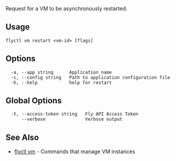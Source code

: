 Request for a VM to be asynchronously restarted.

## Usage
~~~
flyctl vm restart <vm-id> [flags]
~~~

## Options

~~~
  -a, --app string      Application name
  -c, --config string   Path to application configuration file
  -h, --help            help for restart
~~~

## Global Options

~~~
  -t, --access-token string   Fly API Access Token
      --verbose               Verbose output
~~~

## See Also

* [flyctl vm](/docs/flyctl/vm/)	 - Commands that manage VM instances

